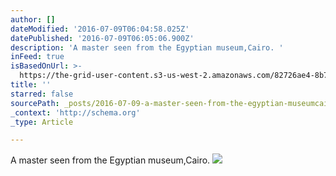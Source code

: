 ```yaml
---
author: []
dateModified: '2016-07-09T06:04:58.025Z'
datePublished: '2016-07-09T06:05:06.900Z'
description: 'A master seen from the Egyptian museum,Cairo. '
inFeed: true
isBasedOnUrl: >-
  https://the-grid-user-content.s3-us-west-2.amazonaws.com/82726ae4-8b7c-47d1-b187-4baa9e25c3ed.jpg
title: ''
starred: false
sourcePath: _posts/2016-07-09-a-master-seen-from-the-egyptian-museumcairo.md
_context: 'http://schema.org'
_type: Article

---
```

A master seen from the Egyptian museum,Cairo. ![](https://the-grid-user-content.s3-us-west-2.amazonaws.com/6c36fdd6-cdb8-42f6-bbaf-2c1abfc35fcb.jpg)